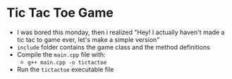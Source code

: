 # Tic Tac Toe Game
- I was bored this monday, then i realized "Hey! I actually haven't made a tic tac to game ever, let's make a simple version"
- `include` folder contains the game class and the method definitions
- Compile the `main.cpp` file with:
    - `g++ main.cpp -o tictactoe`
- Run the `tictactoe` executable file